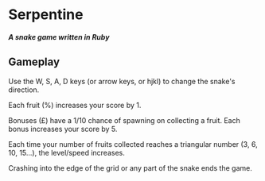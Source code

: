 # Serpentine
##### A snake game written in Ruby

## Gameplay

Use the W, S, A, D keys (or arrow keys, or hjkl) to change the snake's direction.

Each fruit (%) increases your score by 1.

Bonuses (£) have a 1/10 chance of spawning on collecting a fruit. Each bonus increases your score by 5.

Each time your number of fruits collected reaches a triangular number (3, 6, 10, 15...), the level/speed increases.

Crashing into the edge of the grid or any part of the snake ends the game.
